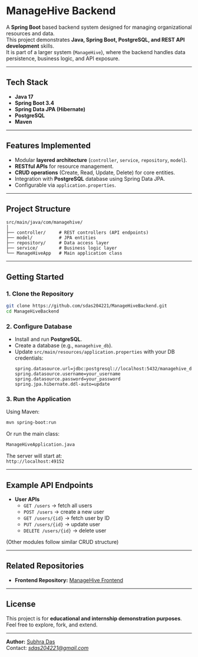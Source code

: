 # ManageHive Backend

A **Spring Boot** based backend system designed for managing organizational resources and data.  
This project demonstrates **Java, Spring Boot, PostgreSQL, and REST API development** skills.  
It is part of a larger system (`ManageHive`), where the backend handles data persistence, business logic, and API exposure.

---

## Tech Stack

- **Java 17**
- **Spring Boot 3.4**
- **Spring Data JPA (Hibernate)**
- **PostgreSQL**
- **Maven**

---

## Features Implemented

- Modular **layered architecture** (`controller`, `service`, `repository`, `model`).
- **RESTful APIs** for resource management.
- **CRUD operations** (Create, Read, Update, Delete) for core entities.
- Integration with **PostgreSQL** database using Spring Data JPA.
- Configurable via `application.properties`.

---

## Project Structure

```
src/main/java/com/managehive/
│
├── controller/     # REST controllers (API endpoints)
├── model/          # JPA entities
├── repository/     # Data access layer
├── service/        # Business logic layer
└── ManageHiveApp   # Main application class
```

---

## Getting Started

### 1. Clone the Repository
```bash
git clone https://github.com/sdas204221/ManageHiveBackend.git
cd ManageHiveBackend
```

### 2. Configure Database
- Install and run **PostgreSQL**.
- Create a database (e.g., `managehive_db`).
- Update `src/main/resources/application.properties` with your DB credentials:
  ```properties
  spring.datasource.url=jdbc:postgresql://localhost:5432/managehive_db
  spring.datasource.username=your_username
  spring.datasource.password=your_password
  spring.jpa.hibernate.ddl-auto=update
  ```

### 3. Run the Application
Using Maven:
```bash
mvn spring-boot:run
```

Or run the main class:
```bash
ManageHiveApplication.java
```

The server will start at:  
`http://localhost:49152`

---

## Example API Endpoints

- **User APIs**
  - `GET /users` → fetch all users
  - `POST /users` → create a new user
  - `GET /users/{id}` → fetch user by ID
  - `PUT /users/{id}` → update user
  - `DELETE /users/{id}` → delete user

(Other modules follow similar CRUD structure)

---

## Related Repositories

- **Frontend Repository:** [ManageHive Frontend](https://github.com/sdas204221/manage_hive_frontend)

---

## License

This project is for **educational and internship demonstration purposes**.  
Feel free to explore, fork, and extend.

---

**Author:** [Subhra Das](https://github.com/sdas204221)  
Contact: *sdas204221@gmail.com*  
